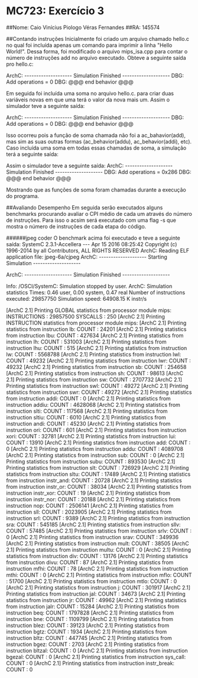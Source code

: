 # MC723: Exercício 3
##Nome: Caio Vinícius Piologo Véras Fernandes
##RA: 145574

##Contando instruções
Inicialmente foi criado um arquivo chamado hello.c no qual foi incluída apenas um comando para imprimir a linha "Hello World!". Dessa forma, foi modificado o arquivo mips_isa.cpp para contar o número de instruções add no arquivo executado.
Obteve a seguinte saída pro hello.c:

ArchC: -------------------- Simulation Finished --------------------
DBG: Add operations = 0
DBG: @@@ end behavior @@@

Em seguida foi incluída uma soma no arquivo hello.c. para criar duas variáveis novas em que uma terá o valor da nova mais um.
Assim o simulador teve a seguinte saída:

ArchC: -------------------- Simulation Finished --------------------
DBG: Add operations = 0
DBG: @@@ end behavior @@@

Isso ocorreu pois a função de soma chamada não foi a ac_bahavior(add), mas sim as suas outras formas (ac_behavior(addu), ac_behavior(addi), etc). Caso incluída uma soma em todas essas chamadas de soma, a simulação terá a seguinte saída:

Assim o simulador teve a seguinte saída:
ArchC: -------------------- Simulation Finished --------------------
DBG: Add operations = 0x286
DBG: @@@ end behavior @@@

Mostrando que as funções de soma foram chamadas durante a execução do programa.

##Avaliando Desempenho
Em seguida serão executados alguns benchmarks procurando avaliar o CPI médio de cada um através do número de instruções. Para isso o acsim será executado com uma flag -s que mostra o número de instruções de cada etapa do código.

######jpeg coder
O benchmark acima foi executado e teve a seguinte saída:
        SystemC 2.3.1-Accellera --- Apr 15 2016 08:25:42
        Copyright (c) 1996-2014 by all Contributors,
        ALL RIGHTS RESERVED
ArchC: Reading ELF application file: jpeg-6a/cjpeg
ArchC: -------------------- Starting Simulation --------------------

ArchC: -------------------- Simulation Finished --------------------

Info: /OSCI/SystemC: Simulation stopped by user.
ArchC: Simulation statistics
    Times: 0.46 user, 0.00 system, 0.47 real
    Number of instructions executed: 29857750
    Simulation speed: 64908.15 K instr/s

[ArchC 2.1] Printing GLOBAL statistics from processor module mips:
     INSTRUCTIONS : 29857500
     SYSCALLS : 250
[ArchC 2.1] Printing INSTRUCTION statistics from processor module mips:
[ArchC 2.1] Printing statistics from instruction lb:
     COUNT : 24201
[ArchC 2.1] Printing statistics from instruction lbu:
     COUNT : 427634
[ArchC 2.1] Printing statistics from instruction lh:
     COUNT : 531003
[ArchC 2.1] Printing statistics from instruction lhu:
     COUNT : 515
[ArchC 2.1] Printing statistics from instruction lw:
     COUNT : 5568788
[ArchC 2.1] Printing statistics from instruction lwl:
     COUNT : 49232
[ArchC 2.1] Printing statistics from instruction lwr:
     COUNT : 49232
[ArchC 2.1] Printing statistics from instruction sb:
     COUNT : 254658
[ArchC 2.1] Printing statistics from instruction sh:
     COUNT : 98613
[ArchC 2.1] Printing statistics from instruction sw:
     COUNT : 2707732
[ArchC 2.1] Printing statistics from instruction swl:
     COUNT : 49272
[ArchC 2.1] Printing statistics from instruction swr:
     COUNT : 49272
[ArchC 2.1] Printing statistics from instruction addi:
     COUNT : 0
[ArchC 2.1] Printing statistics from instruction addiu:
     COUNT : 4628068
[ArchC 2.1] Printing statistics from instruction slti:
     COUNT : 117568
[ArchC 2.1] Printing statistics from instruction sltiu:
     COUNT : 6010
[ArchC 2.1] Printing statistics from instruction andi:
     COUNT : 45230
[ArchC 2.1] Printing statistics from instruction ori:
     COUNT : 601
[ArchC 2.1] Printing statistics from instruction xori:
     COUNT : 32781
[ArchC 2.1] Printing statistics from instruction lui:
     COUNT : 13910
[ArchC 2.1] Printing statistics from instruction add:
     COUNT : 0
[ArchC 2.1] Printing statistics from instruction addu:
     COUNT : 4089708
[ArchC 2.1] Printing statistics from instruction sub:
     COUNT : 0
[ArchC 2.1] Printing statistics from instruction subu:
     COUNT : 893530
[ArchC 2.1] Printing statistics from instruction slt:
     COUNT : 726929
[ArchC 2.1] Printing statistics from instruction sltu:
     COUNT : 17489
[ArchC 2.1] Printing statistics from instruction instr_and:
     COUNT : 20728
[ArchC 2.1] Printing statistics from instruction instr_or:
     COUNT : 38034
[ArchC 2.1] Printing statistics from instruction instr_xor:
     COUNT : 19
[ArchC 2.1] Printing statistics from instruction instr_nor:
     COUNT : 20188
[ArchC 2.1] Printing statistics from instruction nop:
     COUNT : 2506141
[ArchC 2.1] Printing statistics from instruction sll:
     COUNT : 2023905
[ArchC 2.1] Printing statistics from instruction srl:
     COUNT : 9389
[ArchC 2.1] Printing statistics from instruction sra:
     COUNT : 545185
[ArchC 2.1] Printing statistics from instruction sllv:
     COUNT : 57485
[ArchC 2.1] Printing statistics from instruction srlv:
     COUNT : 0
[ArchC 2.1] Printing statistics from instruction srav:
     COUNT : 349936
[ArchC 2.1] Printing statistics from instruction mult:
     COUNT : 38505
[ArchC 2.1] Printing statistics from instruction multu:
     COUNT : 0
[ArchC 2.1] Printing statistics from instruction div:
     COUNT : 13176
[ArchC 2.1] Printing statistics from instruction divu:
     COUNT : 87
[ArchC 2.1] Printing statistics from instruction mfhi:
     COUNT : 78
[ArchC 2.1] Printing statistics from instruction mthi:
     COUNT : 0
[ArchC 2.1] Printing statistics from instruction mflo:
     COUNT : 51700
[ArchC 2.1] Printing statistics from instruction mtlo:
     COUNT : 0
[ArchC 2.1] Printing statistics from instruction j:
     COUNT : 301917
[ArchC 2.1] Printing statistics from instruction jal:
     COUNT : 34673
[ArchC 2.1] Printing statistics from instruction jr:
     COUNT : 49962
[ArchC 2.1] Printing statistics from instruction jalr:
     COUNT : 15284
[ArchC 2.1] Printing statistics from instruction beq:
     COUNT : 1797828
[ArchC 2.1] Printing statistics from instruction bne:
     COUNT : 1109799
[ArchC 2.1] Printing statistics from instruction blez:
     COUNT : 39123
[ArchC 2.1] Printing statistics from instruction bgtz:
     COUNT : 1934
[ArchC 2.1] Printing statistics from instruction bltz:
     COUNT : 447745
[ArchC 2.1] Printing statistics from instruction bgez:
     COUNT : 2703
[ArchC 2.1] Printing statistics from instruction bltzal:
     COUNT : 0
[ArchC 2.1] Printing statistics from instruction bgezal:
     COUNT : 0
[ArchC 2.1] Printing statistics from instruction sys_call:
     COUNT : 0
[ArchC 2.1] Printing statistics from instruction instr_break:
     COUNT : 0


